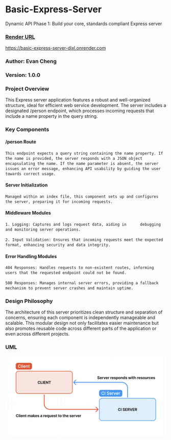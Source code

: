 # Basic-Express-Server
Dynamic API Phase 1: Build your core, standards compliant Express server

### [Render URL](https://basic-express-server-djxl.onrender.com)
https://basic-express-server-djxl.onrender.com
### Author: Evan Cheng
### Version: 1.0.0

### Project Overview
This Express server application features a robust and well-organized structure, ideal for efficient web service development. The server includes a designated /person endpoint, which processes incoming requests that include a name property in the query string.

### Key Components
#### /person Route

    This endpoint expects a query string containing the name property. If the name is provided, the server responds with a JSON object encapsulating the name. If the name parameter is absent, the server issues an error message, enhancing API usability by guiding the user towards correct usage.

#### Server Initialization  

    Managed within an index file, this component sets up and configures the server, preparing it for incoming requests.

#### Middleware Modules

    1. Logging: Captures and logs request data, aiding in      debugging and monitoring server operations.

    2. Input Validation: Ensures that incoming requests meet the expected format, enhancing security and data integrity.

#### Error Handling Modules
  
    404 Responses: Handles requests to non-existent routes, informing users that the requested endpoint could not be found.
  
    500 Responses: Manages internal server errors, providing a fallback mechanism to prevent server crashes and maintain uptime.

### Design Philosophy
The architecture of this server prioritizes clean structure and separation of concerns, ensuring each component is independently manageable and scalable. This modular design not only facilitates easier maintenance but also promotes reusable code across different parts of the application or even across different projects.  

### UML
![UML](./uml.png)